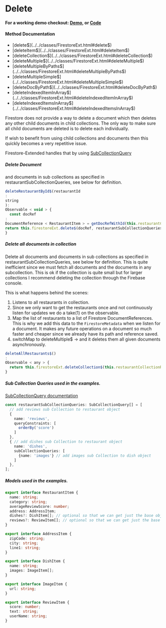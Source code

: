 # Delete

#### For a working demo checkout: [Demo](https://fir-extended-demo.web.app/demo/), or [Code](https://github.com/Tylder/firestore-extended/tree/master/projects/firestore-extended)

#### Method Documentation

- [delete$](../../classes/FirestoreExt.html#delete$)
- [deleteItem$](../../classes/FirestoreExt.html#deleteItem$)
- [deleteCollection$](../../classes/FirestoreExt.html#deleteCollection$)
- [deleteMultiple$](../../classes/FirestoreExt.html#deleteMultiple$)
- [deleteMultipleByPaths$](../../classes/FirestoreExt.html#deleteMultipleByPaths$)
- [deleteMultipleSimple$](../../classes/FirestoreExt.html#deleteMultipleSimple$)
- [deleteDocByPath$](../../classes/FirestoreExt.html#deleteDocByPath$)
- [deleteIndexedItemInArray$](../../classes/FirestoreExt.html#deleteIndexedItemInArray$)
- [deleteIndexedItemsInArray$](../../classes/FirestoreExt.html#deleteIndexedItemsInArray$)

Firestore does not provide a way to delete a document which then deletes any other child documents in child collections. The only way to
make sure all child documents are deleted is to delete each individually.

If wish to benefit from using child collections and documents then this quickly becomes a very repetitive issue.

Firestore-Extended handles that by using [SubCollectionQuery](../../classes/SubCollectionQuery.html)

##### Delete Document

and documents in sub collections as specified in restaurantSubCollectionQueries, see below for definition.

```ts
deleteRestaurantById$(restaurantId
:
string
):
Observable < void > {
  const docRef
:
DocumentReference < RestaurantItem > = getDocRefWithId(this.restaurantCollectionRef, restaurantId);
return this.firestoreExt.delete$(docRef, restaurantSubCollectionQueries);
}
```

##### Delete all documents in collection

Delete all documents and documents in sub collections as specified in restaurantSubCollectionQueries, see below for definition. This is
quite inefficient since we must fetch all documents and the documents in any subcollection. This is ok if the collection is quite small but
for larger collections I recommend deleting the collection through the Firebase console.

This is what happens behind the scenes:

1. Listens to all restaurants in collection.
2. Since we only want to get the restaurants once and not continuously listen for updates we do a take(1) on the observable.
3. Map the list of restaurants to a list of Firestore DocumentReferences. This is why we add this data to the `FirestoreMetadata` when we
   listen for a document. It makes any future operations on a document so much faster and cheaper since we already have its path and
   reference saved.
4. switchMap to deleteMultiple$ -> and it deletes them all given documents asynchronously.

```ts
deleteAllRestaurants$()
:
Observable < any > {
  return this.firestoreExt.deleteCollection$(this.restaurantCollectionRef, restaurantSubCollectionQueries);
}
```

##### Sub Collection Queries used in the examples.

[SubCollectionQuery documentation](../../interfaces/SubCollectionQuery.html)

```typescript
const restaurantSubCollectionQueries: SubCollectionQuery[] = [
  // add reviews sub Collection to restaurant object
  {
    name: 'reviews',
    queryConstraints: [
      orderBy('score')
    ]
  },
  { // add dishes sub Collection to restaurant object
    name: 'dishes',
    subCollectionQueries: [
      {name: 'images'} // add images sub Collection to dish object
    ]
  },
];
```

##### Models used in the examples.

```typescript
export interface RestaurantItem {
  name: string;
  category: string;
  averageReviewScore: number;
  address: AddressItem;
  dishes?: DishItem[]; // optional so that we can get just the base object to display in a list
  reviews?: ReviewItem[]; // optional so that we can get just the base object to display in a list
}

export interface AddressItem {
  zipCode: string;
  city: string;
  line1: string;
}

export interface DishItem {
  name: string;
  images: ImageItem[];
}

export interface ImageItem {
  url: string;
}

export interface ReviewItem {
  score: number;
  text: string;
  userName: string;
}
```
